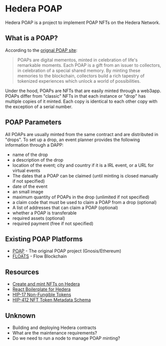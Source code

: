 # Hedera POAP
Hedera POAP is a project to implement POAP NFTs on the Hedera Network.

## What is a POAP?
According to the [orignal POAP site](https://poap.xyz/): 

> POAPs are digital mementos, minted in celebration of life's remarkable moments. Each POAP is a gift from an issuer to
> collectors, in celebration of a special shared memory. By minting these memories to the blockchain, collectors build a
> rich tapestry of tokenized experiences which unlock a world of possibilities.

Under the hood, POAPs are NFTs that are easily minted through a web3app. POAPs differ from "classic" NFTs in that each
instance or "drop" has multiple copies of it minted. Each copy is identical to each other copy with the exception of a
serial number.

## POAP Parameters
All POAPs are usually minted from the same contract and are distributed in "drops". To set up a drop, an event planner
provides the following information through a DAPP:

- name of the drop
- a description of the drop
- location of the event; city and country if it is a IRL event, or a URL for virtual events
- The dates that a POAP can be claimed (until minting is closed manually if not specified)
- date of the event
- an small image
- maximum quantity of POAPs in the drop (unlimited if not specified)
- a claim code that must be used to claim a POAP from a drop (optional)
- A list of addresses that can claim a POAP (optional)
- whether a POAP is transferable
- required assets (optional)
- required payment (free if not specified)

## Existing POAP Platforms
- [POAP](https://poap.xyz/) - The original POAP project (Gnosis/Ethereum)
- [FLOATS](https://floats.city/) - Flow Blockchain

## Resources
- [Create and mint NFTs on Hedera](https://docs.hedera.com/guides/getting-started/try-examples/create-and-transfer-your-first-nft)
- [React Boilerplate for Hedera](https://github.com/publu/hedera-reactjs-boilerplate)
- [HIP-17 Non-Fungible Tokens](https://hips.hedera.com/hip/hip-17)
- [HIP-412 NFT Token Metadata Schema](https://hips.hedera.com/hip/hip-412)

## Unknown
- Building and deploying Hedera contracts
- What are the maintenance requirements?
- Do we need to run a node to manage POAP minting? 